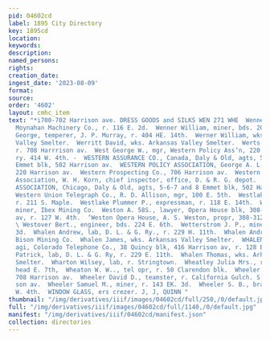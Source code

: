 ```yaml
---
pid: 04602cd
label: 1895 City Directory
key: 1895cd
location: 
keywords: 
description: 
named_persons: 
rights: 
creation_date: 
ingest_date: '2023-08-09'
format: 
source: 
order: '4602'
layout: cmhc_item
text: "*i700-702 Harrison ave. DRESS GOODS and SILKS WEN 271 WHE  Wenner Ira H., mgr,
  Moynahan Machinery Co., r. 116 E. 2d.  Wenner William, miner, bds. 202 E. 3d.  Wenz
  George, temperer, J. P. Murray, r. 404 HE. 14th.  Werner William, wks. Arkansas
  Valley Smelter.  Werritt David, wks. Arkansas Valley Smelter.  Werts Elmer, miner,
  r. 708 Harrrison av.  West George W., mgr, Western Policy Ass’n, 220 Harrison av,
  ry. 414 W. 4th. -  WESTERN ASSURANCE CO., Canada, Daly & Old, agts, 5-6-7 and &
  Emmet blk, 502 Harrison av.  WESTERN POLICY ASSOCIATION, George A. L’Abbe, mgr,
  220 Harrison av.  Western Prospecting Co., 706 Harrison av.  Western Railway Weighing
  Association, W. H. Korn, chief inspector, office, D. & R. G. depot.  WESTERN UNDERWRITERS
  ASSOCIATION, Chicago, Daly & Old, agts, 5-6-7 and 8 Emmet blk, 502 Harrison av.
  Western Union Telegraph Co., R. D. Allison, mgr, 100 E. 5th.  Westlake Harry, machinist,
  r. 211 S. Maple.  Westlake Plummer P., expressman, r. 118 E. 14th.  Westland Henry,
  miner, Ibex Mining Co.  Weston A. 58S., lawyer, Opera House blk, 308-312 Harrison
  av, r. 127 W. 4th.  ‘Weston Opera House, A. S. Weston, propr, 308-312 Harrison av.
  \ Westover Bert., engineer, bds. 224 E. 6th.  Wetterstrom J. P., miner, r. 222 E.
  3d.  Whalen Andrew, lab, D. L. & G. Ry., r. 229 H. 11th.  Whalen Andrew, miner,
  Bison Mining Co.  Whalen James, wks. Arkansas Valley Smelter.  WHALEN JAMES B.,
  agi, Colorado Telephone Co., 38 Quincy blk, 416 Harrison av, r. 128 E. 5th.  Whalen
  Patrick, lab, D. L. & G. Ry, r. 229 E. 11th.  Whalen Thomas, wks. Arkansas Valley
  Smelter.  Wharton Wilsey, lab, r. Stringtown.  Wheatley Julia Mrs., r. Fryer Hill,
  head E. 7th,  Wheaton W. W.., tel opr, r. 50 Clarendon blk.  Wheeler Chris, r. rear
  708 Harrison av.  Wheeler David D., teamster, r. California Gulch. S. of Harri-
  son av.  Wheeler Samuel M., miner, r. 143 EK. 3d.  Wheeler S. B., brakeman, r. 128
  W. 4th.  WINDOW GLASS, ers crezer. J, J, QUINN "
thumbnail: "/img/derivatives/iiif/images/04602cd/full/250,/0/default.jpg"
full: "/img/derivatives/iiif/images/04602cd/full/1140,/0/default.jpg"
manifest: "/img/derivatives/iiif/04602cd/manifest.json"
collection: directories
---
```

